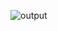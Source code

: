 ![output](https://user-images.githubusercontent.com/66660943/115858064-ee257e80-a447-11eb-80b0-fd09a2a009a9.PNG)
